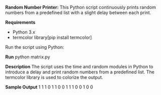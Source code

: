 **Random Number Printer:**
This Python script continuously prints random numbers from a predefined list with a slight delay between each print.

**Requirements**
- Python 3.x
- termcolor library[pip install termcolor]


Run the script using Python:

**Run**
python matrix.py

**Description**
The script uses the time and random modules in Python to introduce a delay and print random numbers from a predefined list. The termcolor library is used to colorize the output.

**Sample Output**
1     1     1     0
1     1     0     0
1     1     1     0
0     1     0     0
